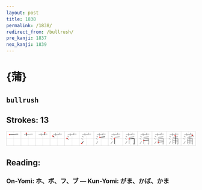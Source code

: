 ```yaml
---
layout: post
title: 1838
permalink: /1838/
redirect_from: /bullrush/
pre_kanji: 1837
nex_kanji: 1839
---
```


# {蒲}

## `bullrush`

## Strokes: 13

<div class="stroke"><img src="../images/E892B2.png" /></div>

## Reading:

### On-Yomi: ホ、ボ、フ、ブ &mdash; Kun-Yomi: がま、かば、かま
